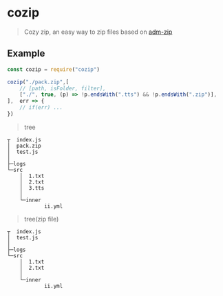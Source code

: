 # cozip

> Cozy zip, an easy way to zip files based on [adm-zip](https://www.npmjs.com/package/adm-zip)

## Example

```js
const cozip = require("cozip")

cozip("./pack.zip",[
    // [path, isFolder, filter],
    ["./", true, (p) => !p.endsWith(".tts") && !p.endsWith(".zip")],
],  err => {
    // if(err) ...
})
```

> tree

``` 
┬  index.js
│  pack.zip
│  test.js
│  
├─logs
└─src
    │  1.txt
    │  2.txt
    │  3.tts
    │  
    └─inner
            ii.yml
```

> tree(zip file)

```
┬  index.js
│  test.js
│  
├─logs
└─src
    │  1.txt
    │  2.txt
    │  
    └─inner
            ii.yml
```
